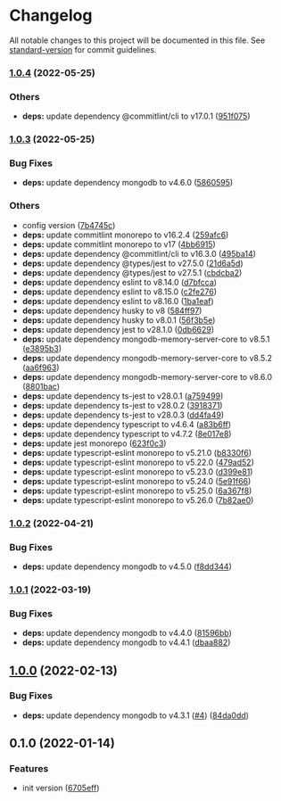 # Changelog

All notable changes to this project will be documented in this file. See [standard-version](https://github.com/conventional-changelog/standard-version) for commit guidelines.

### [1.0.4](https://github.com/powerkernel/mongodb-client/compare/v1.0.3...v1.0.4) (2022-05-25)


### Others

* **deps:** update dependency @commitlint/cli to v17.0.1 ([951f075](https://github.com/powerkernel/mongodb-client/commit/951f0757263b0aa75ddd783c6b152ae202a1cbdc))

### [1.0.3](https://github.com/powerkernel/mongodb-client/compare/v1.0.2...v1.0.3) (2022-05-25)


### Bug Fixes

* **deps:** update dependency mongodb to v4.6.0 ([5860595](https://github.com/powerkernel/mongodb-client/commit/58605953028a0619207d8523f46eb96871b0cb56))


### Others

* config version ([7b4745c](https://github.com/powerkernel/mongodb-client/commit/7b4745c2d1ceb94b23b7294520b0c2f6db632af8))
* **deps:** update commitlint monorepo to v16.2.4 ([259afc6](https://github.com/powerkernel/mongodb-client/commit/259afc6994635cf18826582fbc35e2a281acc7c8))
* **deps:** update commitlint monorepo to v17 ([4bb6915](https://github.com/powerkernel/mongodb-client/commit/4bb69157d3bb4e21eae2aaa63e5def29385e99b6))
* **deps:** update dependency @commitlint/cli to v16.3.0 ([495ba14](https://github.com/powerkernel/mongodb-client/commit/495ba144abaeb3e25bc2a1af6e4a2fc1c7653418))
* **deps:** update dependency @types/jest to v27.5.0 ([21d6a5d](https://github.com/powerkernel/mongodb-client/commit/21d6a5d10dc4bec815d065ed0ba7f1e19b89772a))
* **deps:** update dependency @types/jest to v27.5.1 ([cbdcba2](https://github.com/powerkernel/mongodb-client/commit/cbdcba22767116ff8c961c67e126c6289f9692b9))
* **deps:** update dependency eslint to v8.14.0 ([d7bfcca](https://github.com/powerkernel/mongodb-client/commit/d7bfcca185f2c17a2fc504603034a5736c9208af))
* **deps:** update dependency eslint to v8.15.0 ([c2fe276](https://github.com/powerkernel/mongodb-client/commit/c2fe27687bf55efe0341722a0c2975c941974794))
* **deps:** update dependency eslint to v8.16.0 ([1ba1eaf](https://github.com/powerkernel/mongodb-client/commit/1ba1eafcc99d95c91790699b9a09b00039f81d8d))
* **deps:** update dependency husky to v8 ([584ff97](https://github.com/powerkernel/mongodb-client/commit/584ff97901b7215ac4e523e9aff794caa57f3217))
* **deps:** update dependency husky to v8.0.1 ([56f3b5e](https://github.com/powerkernel/mongodb-client/commit/56f3b5ee4eb15288cbb9779d45b0b1335caf7520))
* **deps:** update dependency jest to v28.1.0 ([0db6629](https://github.com/powerkernel/mongodb-client/commit/0db6629f5d95e59270a4deae6e742ca266f3529f))
* **deps:** update dependency mongodb-memory-server-core to v8.5.1 ([e3895b3](https://github.com/powerkernel/mongodb-client/commit/e3895b3ccc2f0555a87d1dc1f25c9c3e6691a89e))
* **deps:** update dependency mongodb-memory-server-core to v8.5.2 ([aa6f963](https://github.com/powerkernel/mongodb-client/commit/aa6f9634b9550b345880764113ae26ccd9ae32ad))
* **deps:** update dependency mongodb-memory-server-core to v8.6.0 ([8801bac](https://github.com/powerkernel/mongodb-client/commit/8801bac09456dbac35b6a4552961478cbc3d618c))
* **deps:** update dependency ts-jest to v28.0.1 ([a759499](https://github.com/powerkernel/mongodb-client/commit/a759499d831436bd84e44421a4e3984e2e3a3bc2))
* **deps:** update dependency ts-jest to v28.0.2 ([3918371](https://github.com/powerkernel/mongodb-client/commit/3918371fca61bd720bca7de3d3d8e9b72481fce9))
* **deps:** update dependency ts-jest to v28.0.3 ([dd4fa49](https://github.com/powerkernel/mongodb-client/commit/dd4fa49eb411cc252f2bc4856d6fd6eea1e0bba9))
* **deps:** update dependency typescript to v4.6.4 ([a83b6ff](https://github.com/powerkernel/mongodb-client/commit/a83b6ff04cfa1bb86e05feb6b00cdb5d541cf277))
* **deps:** update dependency typescript to v4.7.2 ([8e017e8](https://github.com/powerkernel/mongodb-client/commit/8e017e882e62ba64651cd2494c68e25c524320ff))
* **deps:** update jest monorepo ([623f0c3](https://github.com/powerkernel/mongodb-client/commit/623f0c3da2db2c30b1bcf1211784cd02119f1b2d))
* **deps:** update typescript-eslint monorepo to v5.21.0 ([b8330f6](https://github.com/powerkernel/mongodb-client/commit/b8330f61daf94458921208640968d75623ec2214))
* **deps:** update typescript-eslint monorepo to v5.22.0 ([479ad52](https://github.com/powerkernel/mongodb-client/commit/479ad52c8d97555f4f7eaeaa6d1742181ca493f0))
* **deps:** update typescript-eslint monorepo to v5.23.0 ([d399e81](https://github.com/powerkernel/mongodb-client/commit/d399e81e6421d641db1b0a71570eca2282f0cc34))
* **deps:** update typescript-eslint monorepo to v5.24.0 ([5e91f66](https://github.com/powerkernel/mongodb-client/commit/5e91f660d73dda5bf99bbd241eee6aa456c27d73))
* **deps:** update typescript-eslint monorepo to v5.25.0 ([6a367f8](https://github.com/powerkernel/mongodb-client/commit/6a367f83484843ab1e5f070ea8be866f86daf5ce))
* **deps:** update typescript-eslint monorepo to v5.26.0 ([7b82ae0](https://github.com/powerkernel/mongodb-client/commit/7b82ae055312790b455d7ee22568253bf6a68fa3))

### [1.0.2](https://github.com/powerkernel/mongodb-client/compare/v1.0.1...v1.0.2) (2022-04-21)


### Bug Fixes

* **deps:** update dependency mongodb to v4.5.0 ([f8dd344](https://github.com/powerkernel/mongodb-client/commit/f8dd344359a5f32c205c5cead59b72cd66380fd7))

### [1.0.1](https://github.com/powerkernel/mongodb-client/compare/v1.0.0...v1.0.1) (2022-03-19)


### Bug Fixes

* **deps:** update dependency mongodb to v4.4.0 ([81596bb](https://github.com/powerkernel/mongodb-client/commit/81596bb86b6041104c3a2d650d6be81c1e30ed37))
* **deps:** update dependency mongodb to v4.4.1 ([dbaa882](https://github.com/powerkernel/mongodb-client/commit/dbaa882de4730b9d498c74e8531478fe0bf4575e))

## [1.0.0](https://github.com/powerkernel/power-mongodb-client/compare/v0.1.0...v1.0.0) (2022-02-13)


### Bug Fixes

* **deps:** update dependency mongodb to v4.3.1 ([#4](https://github.com/powerkernel/power-mongodb-client/issues/4)) ([84da0dd](https://github.com/powerkernel/power-mongodb-client/commit/84da0dd42baea1306a1575d1a7900e7d24f16f8f))

## 0.1.0 (2022-01-14)


### Features

* init version ([6705eff](https://github.com/powerkernel/power-mongodb-client/commit/6705effac0b9a409188a8f128fd1223a62759740))
